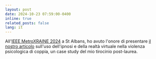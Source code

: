 ```yaml
---
layout: post
date: 2024-10-23 07:59:00-0400
inline: true
related_posts: false
lang: it
---
```


All'[IEEE MetroXRAINE 2024](https://www.metroxraine.org/metroxraine2024/files/IEEEMetroXRAINE2024_FinalProgram.pdf) a St Albans, ho avuto l'onore di presentare [il nostro articolo](https://doi.org/10.1109/MetroXRAINE62247.2024.10797144) sull'uso dell'ipnosi e della realtà virtuale nella violenza psicologica di coppia, un case study del mio tirocinio post-laurea.


